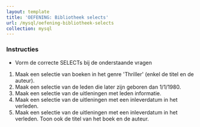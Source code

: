 ```yaml
---
layout: template
title: 'OEFENING: Bibliotheek selects'
url: /mysql/oefening-bibliotheek-selects
collection: mysql
---
```

<div class="highlight">
    <h3>Instructies</h3>
    <ul>
        <li>Vorm de correcte SELECTs bij de onderstaande vragen</li>
    </ul>
</div>

1. Maak een selectie van boeken in het genre 'Thriller' (enkel de titel en de auteur).
2. Maak een selectie van de leden die later zijn geboren dan 1/1/1980.
3. Maak een selectie van de uitleningen met leden informatie.
4. Maak een selectie van de uitleningen met een inleverdatum in het verleden.
5. Maak een selectie van de uitleningen met een inleverdatum in het verleden. Toon ook de titel van het boek en de auteur.
